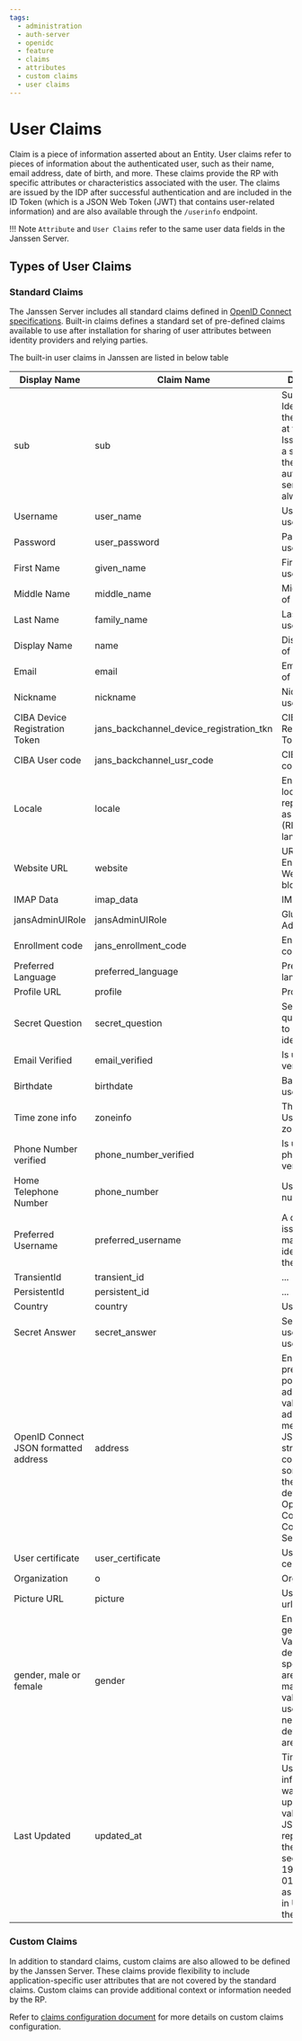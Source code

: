 ```yaml
---
tags:
  - administration
  - auth-server
  - openidc
  - feature
  - claims
  - attributes
  - custom claims
  - user claims
---
```


# User Claims

Claim is a piece of information asserted about an Entity. User claims refer to pieces of information about the authenticated user, such as their name, email address, date of birth, and more. These claims provide the RP with specific attributes or characteristics associated with the user. The claims are issued by the IDP after successful authentication and are included in the ID Token (which is a JSON Web Token (JWT) that contains user-related information) and are also available through the
`/userinfo` endpoint. 

!!! Note
    `Attribute` and `User Claims` refer to the same user data fields in 
    the Janssen Server.

## Types of User Claims

### Standard Claims 

The Janssen Server includes all standard claims defined in [OpenID Connect specifications](https://openid.net/specs/openid-connect-core-1_0.html#StandardClaims). Built-in claims defines a standard set of pre-defined claims available to use after installation for sharing of user attributes between identity providers and relying parties. 

The built-in user claims in Janssen are listed in below table

|Display Name|Claim Name|Description|
|---|---|---|
|sub|sub|	Subject - Identifier for the End-User at the Issuer.This is a special claim the authorization server can always send.|
|Username|user_name|Username of user| 
|Password|user_password|Password of user|
|First Name|given_name|First name of user|
|Middle Name|middle_name|Middle name of user|
|Last Name|family_name|Last name of user|
|Display Name|name|Display name of user|
|Email|email|Email address of user|
|Nickname|nickname|Nickname used for user|
|CIBA Device Registration Token|jans_backchannel_device_registration_tkn|CIBA Device Registration Token|
|CIBA User code|jans_backchannel_usr_code|CIBA User code|
|Locale|locale|End-User's locale, represented as a BCP47 (RFC5646) language tag|      
|Website URL|website|URL of the End-User's Web page or blog| 
|IMAP Data|imap_data|IMAP data|   
|jansAdminUIRole|jansAdminUIRole|Gluu Flex Admin UI role|
|Enrollment code|jans_enrollment_code|Enrollment code|
|Preferred Language|preferred_language|Preferred language|
|Profile URL|profile|Profile URL|
|Secret Question|secret_question|Secret question used to verify user identity|
|Email Verified|email_verified|Is user's email verified?|
|Birthdate|birthdate|Baithdate of user|   
|Time zone info|zoneinfo|The End-User's time zone|
|Phone Number verified|phone_number_verified|Is user's phone number verified?|
|Home Telephone Number|phone_number|User's phone number|
|Preferred Username|preferred_username|A domain issued and managed identifier for the person|
|TransientId|transient_id|...| 
|PersistentId|persistent_id|...|
|Country|country|User's country|     
|Secret Answer|secret_answer|Secret answer used to verify user identity|
|OpenID Connect JSON formatted address|address|End-User's preferred postal address. The value of the address member is a JSON structure containing some or all of the members defined in OpenID Connect 1.0 Core Standard Section 5.1.1|
|User certificate|user_certificate|User certificate|
|Organization|o|Organization|
|Picture URL|picture|User's picture url| 
|gender, male or female|gender|	End-User's gender. Values defined by this specification are female and male. Other values MAY be used when neither of the defined values are applicable.|
|Last Updated|updated_at|Time the End-User's information was last updated. Its value is a JSON number representing the number of seconds from 1970-01-01T00:00:00Z as measured in UTC until the date/time.|


### Custom Claims

In addition to standard claims, custom claims are also allowed to be defined by the 
Janssen Server. These claims provide flexibility to include application-specific
 user attributes that are not covered by the standard claims. 
 Custom claims can provide additional context or information needed by the RP.

 Refer to [claims configuration document](../../../config-guide/auth-server-config/attribute-configuration.md) for more details on custom claims configuration.